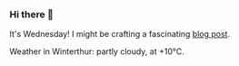 ### Hi there :wave:

It's Wednesday! I might be crafting a fascinating [blog post](https://www.benjaminwuethrich.dev).

Weather in Winterthur: partly cloudy, at +10°C.
